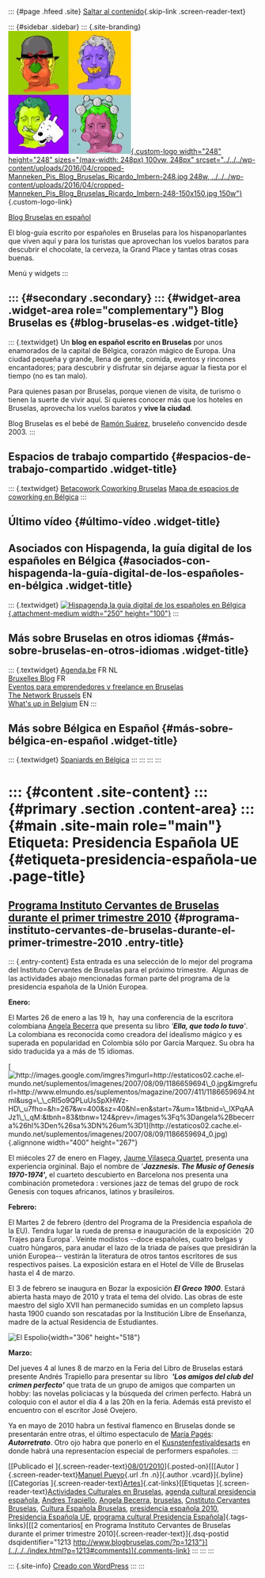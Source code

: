 ::: {#page .hfeed .site}
[Saltar al contenido](index.html#content){.skip-link
.screen-reader-text}

::: {#sidebar .sidebar}
::: {.site-branding}
[![](../../../wp-content/uploads/2016/04/cropped-Manneken_Pis_Blog_Bruselas_Ricardo_Imbern-248.jpg){.custom-logo
width="248" height="248" sizes="(max-width: 248px) 100vw, 248px"
srcset="../../../wp-content/uploads/2016/04/cropped-Manneken_Pis_Blog_Bruselas_Ricardo_Imbern-248.jpg 248w, ../../../wp-content/uploads/2016/04/cropped-Manneken_Pis_Blog_Bruselas_Ricardo_Imbern-248-150x150.jpg 150w"}](../../../index.html){.custom-logo-link}

[Blog Bruselas en español](../../../index.html)

El blog-guía escrito por españoles en Bruselas para los hispanoparlantes
que viven aquí y para los turistas que aprovechan los vuelos baratos
para descubrir el chocolate, la cerveza, la Grand Place y tantas otras
cosas buenas.

Menú y widgets
:::

::: {#secondary .secondary}
::: {#widget-area .widget-area role="complementary"}
Blog Bruselas es {#blog-bruselas-es .widget-title}
----------------

::: {.textwidget}
Un **blog en español escrito en Bruselas** por unos enamorados de la
capital de Bélgica, corazón mágico de Europa. Una ciudad pequeña y
grande, llena de gente, comida, eventos y rincones encantadores; para
descubrir y disfrutar sin dejarse aguar la fiesta por el tiempo (no es
tan malo).

Para quienes pasan por Bruselas, porque vienen de visita, de turismo o
tienen la suerte de vivir aquí. Sí quieres conocer más que los hoteles
en Bruselas, aprovecha los vuelos baratos y **vive la ciudad**.

Blog Bruselas es el bebé de [Ramón Suárez](http://www.ramonsuarez.com),
bruseleño convencido desde 2003.
:::

Espacios de trabajo compartido {#espacios-de-trabajo-compartido .widget-title}
------------------------------

::: {.textwidget}
[Betacowork Coworking Bruselas](http://www.betacowork.com) [Mapa de
espacios de coworking en Bélgica](http://coworkingbelgium.com)
:::

Último vídeo {#último-vídeo .widget-title}
------------

Asociados con Hispagenda, la guía digital de los españoles en Bélgica {#asociados-con-hispagenda-la-guía-digital-de-los-españoles-en-bélgica .widget-title}
---------------------------------------------------------------------

::: {.textwidget}
[![Hispagenda,la guía digital de los españoles en
Bélgica](../../../wp-content/uploads/2010/04/Hispagenda-250px.gif "Hispagenda, la guía digital de los españoles en Bélgica"){.attachment-medium
width="250" height="100"}](http://www.hispagenda.com)
:::

Más sobre Bruselas en otros idiomas {#más-sobre-bruselas-en-otros-idiomas .widget-title}
-----------------------------------

::: {.textwidget}
[Agenda.be](http://www.agenda.be) FR NL\
[Bruxelles Blog](http://www.bxlblog.be/) FR\
[Eventos para emprendedores y freelance en
Bruselas](http://www.betacowork.com/events/)\
[The Network
Brussels](http://groups.yahoo.com/group/TheNetworkBrussels/) EN\
[What\'s up in Belgium](http://www.whatsupin.be/) EN
:::

Más sobre Bélgica en Español {#más-sobre-bélgica-en-español .widget-title}
----------------------------

::: {.textwidget}
[Spaniards en Bélgica](http://www.spaniards.es/paises/belgica)
:::
:::
:::
:::

::: {#content .site-content}
::: {#primary .section .content-area}
::: {#main .site-main role="main"}
Etiqueta: Presidencia Española UE {#etiqueta-presidencia-española-ue .page-title}
=================================

[Programa Instituto Cervantes de Bruselas durante el primer trimestre 2010](../../../index.html?p=1213) {#programa-instituto-cervantes-de-bruselas-durante-el-primer-trimestre-2010 .entry-title}
-------------------------------------------------------------------------------------------------------

::: {.entry-content}
Esta entrada es una selección de lo mejor del programa del Instituto
Cervantes de Bruselas para el próximo trimestre.  Algunas de las
actividades abajo mencionadas forman parte del programa de la
presidencia española de la Unión Europea.

**Enero:**

El Martes 26 de enero a las 19 h,  hay una conferencia de la escritora
colombiana [Angela Becerra](http://www.adn.es/blog/angela_becerra/) que
presenta su libro *'**Ella, que todo lo tuvo**'*. La colombiana es
reconocida como creadora del idealismo mágico y es superada en
popularidad en Colombia sólo por Garcia Marquez. Su obra ha sido
traducida ya a más de 15 idiomas.

[![http://images.google.com/imgres?imgurl=http://estaticos02.cache.el-mundo.net/suplementos/imagenes/2007/08/09/1186659694\_0.jpg&imgrefurl=http://www.elmundo.es/suplementos/magazine/2007/411/1186659694.html&usg=\_\_cRl5o9QPLuUsSpXHWz-HD\_u7fho=&h=267&w=400&sz=40&hl=en&start=7&um=1&tbnid=\_lXPqAAJz1\_\_qM:&tbnh=83&tbnw=124&prev=/images%3Fq%3Dangela%2Bbecerra%26hl%3Den%26sa%3DN%26um%3D1](http://estaticos02.cache.el-mundo.net/suplementos/imagenes/2007/08/09/1186659694_0.jpg){.alignnone
width="400"
height="267"}](http://images.google.com/imgres?imgurl=http://estaticos02.cache.el-mundo.net/suplementos/imagenes/2007/08/09/1186659694_0.jpg&imgrefurl=http://www.elmundo.es/suplementos/magazine/2007/411/1186659694.html&usg=__cRl5o9QPLuUsSpXHWz-HD_u7fho=&h=267&w=400&sz=40&hl=en&start=7&um=1&tbnid=_lXPqAAJz1__qM:&tbnh=83&tbnw=124&prev=/images%3Fq%3Dangela%2Bbecerra%26hl%3Den%26sa%3DN%26um%3D1)

El miécoles 27 de enero en Flagey, [Jaume Vilaseca
Quartet](http://www.myspace.com/jaumevilaseca), presenta una experiencia
orgininal. Bajo el nombre de '***Jazznesis. The Music of Genesis
1970-1974*',** el cuarteto descubierto en Barcelona nos presenta una
combinación prometedora : versiones jazz de temas del grupo de rock
Genesis con toques africanos, latinos y brasileiros.

**Febrero:**

El Martes 2 de febrero (dentro del Programa de la Presidencia española
de la EU). Tendra lugar la rueda de prensa e inauguración de la
exposición ´20 Trajes para Europa´. Veinte modistos --doce españoles,
cuatro belgas y cuatro húngaros, para anudar el lazo de la triada de
países que presidirán la unión Europea-- vestirán la literatura de otros
tantos escritores de sus respectivos países. La exposición estara en el
Hotel de Ville de Bruselas hasta el 4 de marzo.

El 3 de febrero se inaugura en Bozar la exposición ***El Greco 1900***.
Estará abierta hasta mayo de 2010 y trata el tema del olvido. Las obras
de este maestro del siglo XVII han permanecido sumidas en un completo
lapsus hasta 1900 cuando son rescatadas por la Institución Libre de
Enseñanza, madre de la actual Residencia de Estudiantes.

![El
Espolio](http://upload.wikimedia.org/wikipedia/en/6/60/The_Spoliation_-_el_greco.jpg){width="306"
height="518"}

**Marzo:**

<div>

Del jueves 4 al lunes 8 de marzo en la Feria del Libro de Bruselas
estará presente Andrés Trapiello para presentar su libro  ***'Los amigos
del club del crimen perfecto'*** que trata de un grupo de amigos que
comparten un hobby: las novelas policiacas y la búsqueda del crimen
perfecto. Habrá un coloquio con el autor el día 4 a las 20h en la
feria. Además está previsto el encuentro con el escritor José Ovejero.

</div>

Ya en mayo de 2010 habra un festival flamenco en Bruselas donde se
presentarán entre otras, el último espectaculo de [María
Pagés](http://www.mariapages.com/en_index.php): ***Autorretrato***. Otro
ojo habra que ponerlo en el
[Kusnstenfestivaldesarts](http://www.kfda.be/splash/index_01.html) en
donde habrá una representacíon especial de performers españoles.
:::

[[Publicado el
]{.screen-reader-text}[08/01/2010](../../../index.html?p=1213)]{.posted-on}[[[Autor
]{.screen-reader-text}[Manuel
Pueyo](../../author/easysun/index.html){.url .fn .n}]{.author
.vcard}]{.byline}[[Categorías
]{.screen-reader-text}[Artes](../../category/artes/index.html)]{.cat-links}[[Etiquetas
]{.screen-reader-text}[Actividades Culturales en
Bruselas](../actividades-culturales-en-bruselas/index.html), [agenda
cultural presidencia
española](../agenda-cultural-presidencia-espanola/index.html), [Andres
Trapiello](../andres-trapiello/index.html), [Angela
Becerra](../angela-becerra/index.html),
[bruselas](../bruselas/index.html), [Cnstituto Cervantes
Bruselas](../cnstituto-cervantes-bruselas/index.html), [Cultura Española
Bruselas](../cultura-espanola-bruselas/index.html), [presidencia
española 2010](../presidencia-espanola-2010/index.html), [Presidencia
Española UE](index.html), [programa cultural Presidencia
Española](../programa-cultural-presidencia-espanola/index.html)]{.tags-links}[[[2
comentarios[ en Programa Instituto Cervantes de Bruselas durante el
primer trimestre 2010]{.screen-reader-text}]{.dsq-postid
dsqidentifier="1213 http://www.blogbruselas.com/?p=1213"}](../../../index.html?p=1213#comments)]{.comments-link}
:::
:::
:::

::: {.site-info}
[Creado con WordPress](https://es.wordpress.org/)
:::
:::
